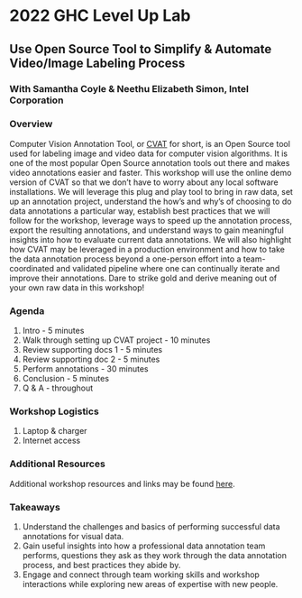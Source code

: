 # 2022 GHC Level Up Lab
## Use Open Source Tool to Simplify & Automate Video/Image Labeling Process
### With Samantha Coyle & Neethu Elizabeth Simon, Intel Corporation

### Overview
Computer Vision Annotation Tool, or [CVAT](https://cvat.org/auth/login) for short,
is an Open Source tool used for labeling image and video data for computer vision algorithms.
It is one of the most popular Open Source annotation tools out there and makes video annotations easier and faster.
This workshop will use the online demo version of CVAT so that we don’t have to worry about any local software installations.
We will leverage this plug and play tool to bring in raw data, set up an annotation project,
understand the how’s and why’s of choosing to do data annotations a particular way,
establish best practices that we will follow for the workshop, leverage ways to speed up the annotation process,
export the resulting annotations, and understand ways to gain meaningful insights into how to evaluate current data annotations.
We will also highlight how CVAT may be leveraged in a production environment
and how to take the data annotation process beyond a one-person effort into a team-coordinated and validated pipeline where one can continually iterate and improve their annotations.
Dare to strike gold and derive meaning out of your own raw data in this workshop!

### Agenda
1. Intro - 5 minutes
2. Walk through setting up CVAT project - 10 minutes
3. Review supporting docs 1 - 5 minutes
4. Review supporting doc 2 - 5 minutes
5. Perform annotations - 30 minutes
6. Conclusion - 5 minutes
7. Q & A - throughout

### Workshop Logistics
1. Laptop & charger
2. Internet access

### Additional Resources
Additional workshop resources and links may be found [here](./resources.md).

### Takeaways
1. Understand the challenges and basics of performing successful data annotations for visual data.
2. Gain useful insights into how a professional data annotation team performs, 
questions they ask as they work through the data annotation process,
and best practices they abide by.
3. Engage and connect through team working skills and workshop interactions while exploring new areas of expertise with new people.